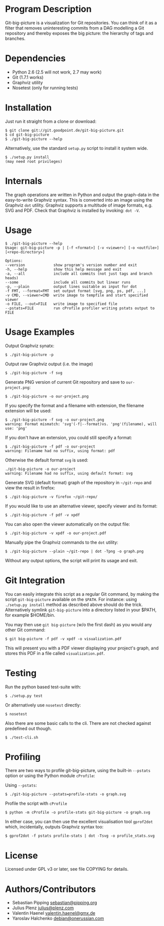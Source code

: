 Program Description
===================

Git-big-picture is a visualization for Git repositories. You can think of it as
a filter that removes uninteresting commits from a DAG modelling a Git
repository and thereby exposes the big picture: the hierarchy of tags and
branches.

Dependencies
============

* Python 2.6 (2.5 will not work, 2.7 may work)
* Git (1.7.1 works)
* Graphviz utility
* Nosetest (only for running tests)

Installation
============

Just run it straight from a clone or download:

    $ git clone git://git.goodpoint.de/git-big-picture.git
    $ cd git-big-picture
    $ ./git-big-picture --help

Alternatively, use the standard `setup.py` script to install it system wide.

    $ ./setup.py install
    (may need root privileges)

Internals
=========

The graph operations are written in Python and output the graph-data in the
easy-to-write Graphviz syntax. This is converted into an image using the
Graphviz `dot` utility. Graphviz supports a multitude of image formats, e.g. SVG
and PDF. Check that Graphviz is installed by invoking: `dot -V`.

Usage
=====

    $ ./git-big-picture --help
    Usage: git-big-picture -p | [-f <format>] [-v <viewer>] [-o <outfile>] [<repo-directory>]

    Options:
    --version             show program's version number and exit
    -h, --help            show this help message and exit
    -a, --all             include all commits (not just tags and branch heads)
    --some                include all commits but linear runs
    -p, --plain           output lines suitable as input for dot
    -f FMT, --format=FMT  set output format [svg, png, ps, pdf, ...]
    -v CMD, --viewer=CMD  write image to tempfile and start specified viewer
    -o FILE, --out=FILE   write image to specified file
    --pstats=FILE         run cProfile profiler writing pstats output to FILE


Usage Examples
==============

Output Graphviz synatx:

    $ ./git-big-picture -p

Output raw Graphviz output (i.e. the image)

    $ ./git-big-picture -f svg

Generate PNG version of current Git repository and save to `our-project.png`:

    $ ./git-big-picture -o our-project.png

If you specify the format and a filename with extension, the filename extension will
be used:

    $ ./git-big-picture -f svg -o our-project.png
    warning: Format mismatch: 'svg'(-f|--format)vs. 'png'(filename), will use: 'png'

If you don't have an extension, you could still specify a format:

    $ ./git-big-picture -f pdf -o our-project
    warning: Filename had no suffix, using format: pdf

Otherwise the default format `svg` is used:

    ./git-big-picture -o our-project
    warning: Filename had no suffix, using default format: svg

Generate SVG (default format) graph of the repository in `~/git-repo` and view the
result in firefox:

    $ ./git-big-picture -v firefox ~/git-repo/

If you would like to use an alternative viewer, specify viewer and its format:

    $ ./git-big-picture -f pdf -v xpdf

You can also open the viewer automatically on the output file:

    $ ./git-big-picture -v xpdf -o our-project.pdf

Manually pipe the Graphviz commands to the `dot` utility:

    $ ./git-big-picture --plain ~/git-repo | dot -Tpng -o graph.png

Without any output options, the script will print its usage and exit.


Git Integration
===============

You can easily integrate this script as a regular Git command, by making the
script `git-big-picture` available on the `$PATH`. For instance: using
`./setup.py install` method as described above should do the trick. Alternatively symlink
`git-big-picture` into a directory listed in your $PATH, for example $HOME/bin.

You may then use `git big-picture` (w/o the first dash) as you would any other Git command:

    $ git big-picture -f pdf -v xpdf -o visualization.pdf

This will present you with a PDF viewer displaying your project's
graph, and stores this PDF in a file called `visualization.pdf`.

Testing
=======

Run the python based test-suite with:

    $ ./setup.py test

Or alternatively use `nosetest` directly:

    $ nosetest

Also there are some basic calls to the cli. There are not checked against
predefined out though.

    $ ./test-cli.sh

Profiling
=========

There are two ways to profile git-big-picture, using the built-in `--pstats`
option or using the Python module `cProfile`:

Using `--pstats`:

    $ ./git-big-picture --pstats=profile-stats -o graph.svg

Profile the script with `cProfile`

    $ python -m cProfile -o profile-stats git-big-picture -o graph.svg

In either case, you can then use the excellent visualisation tool `gprof2dot`
which, incidentally, outputs Graphviz syntax too:

    $ gprof2dot -f pstats profile-stats | dot -Tsvg -o profile_stats.svg

License
=======

Licensed under GPL v3 or later, see file COPYING for details.

Authors/Contributors
====================

* Sebastian Pipping  <sebastian@pipping.org>
* Julius Plenz       <julius@plenz.com>
* Valentin Haenel    <valentin.haenel@gmx.de>
* Yaroslav Halchenko <debian@onerussian.com>

